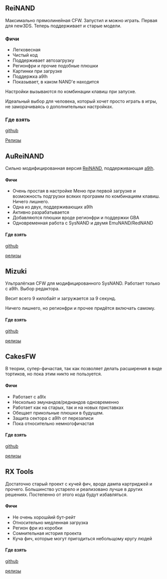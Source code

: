## ReiNAND

Максимально прямолинейная CFW. Запустил и можно играть. Первая для new3DS. Теперь поддерживает и старые модели.

### Фичи

* Легковесная
* Чистый код
* Поддерживает автозагрузку
* Регионфри и прочие подобные плюшки
* Картинки при загрузке
* Поддержка a9lh
* Показывает, в каком NAND'е находится

Настройки вызываются по комбинации клавиш при запуске.

Идеальный выбор для человека, который хочет просто играть в игры, не заморачиваясь о дополнительных настройках.

### Где взять
[github](https://github.com/Reisyukaku/ReiNand)

[Релизы](https://github.com/Reisyukaku/ReiNand/releases)

## AuReiNAND

Сильно модифицированная версия [ReiNAND](https://github.com/for2ch/Pirate-F.A.Q/wiki/ReiNAND), поддерживающая [a9lh](https://github.com/for2ch/Pirate-F.A.Q/wiki/arm9loaderhax).

#### Фичи

* Очень простая в настройке
Меню при первой загрузке и возможность подгрузки всяких программ по комбинациям клавиш. Ничего лишнего.
* Одна из двух, поддерживающих a9lh
* Активно разрабатывается
* Добавляются плюшки вроде регионфри и поддержки GBA
* Одновременная работа с SysNAND и двумя EmuNAND/RedNAND

#### Где взять
[github](https://github.com/AuroraWright/AuReiNand)

[релизы](https://github.com/AuroraWright/AuReiNand/releases)

## Mizuki

Ультралёгкая CFW для модифицированного SysNAND. Работает только с a9lh. Выбор редактора.

Весит всего 9 килобайт и загружается за 9 секунд.

Ничего лишнего, но регионфри и прочее придётся включать самому.

#### Где взять
[github](https://github.com/thedax/Mizuki/)

[релизы](https://github.com/thedax/Mizuki/releases)


## CakesFW

В теории, супер-фичастая, так как позволяет делать расширения в виде тортиков, но пока этим никто не пользуется.

#### Фичи

* Работает с a9lx
* Несколько эмунандов/реднандов одновременно
* Работает как на старых, так и на новых приставках
* Обещает прикольные плюшки в будущем.
* Защита сектора с a9lh от перезаписи
* Пока относительно немногофичастая

#### Где взять

[github](https://github.com/mid-kid/CakesForeveryWan)

[релизы](https://github.com/mid-kid/CakesForeveryWan/releases)

## RX Tools

Достаточно старый проект с кучей фич, вроде дампа картриджей и прочего. Большинство устарело и реализовано лучше в других решениях. Постепенно от этого кода будут избавляться.

#### Фичи

* Не очень хорошйий бут-рейт
* Относительно медленная загрузка
* Регион фри из коробки
* Сомнительная история проекта
* Куча фич, которые могут пригодиться небольщому кругу людей

#### Где взять
[github](https://github.com/roxas75/rxTools)

[релизы](https://github.com/roxas75/rxTools/releases)
